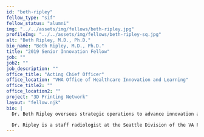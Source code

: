 ```yaml
---
id: "beth-ripley"
fellow_type: "sif"
fellow_status: "alumni"
img: "../../assets/img/fellows/beth-ripley.jpg"
profileImg: "../../assets/img/fellows/beth-ripley-sq.jpg"
alt: "Beth Ripley, M.D., Ph.D."
bio_name: "Beth Ripley, M.D., Ph.D."
title: "2019 Senior Innovation Fellow"
job: ""
job2: ""
job_description: ""
office_title: "Acting Chief Officer"
office_location: "VHA Office of Healthcare Innovation and Learning"
office_title2: ""
office_location2: ""
project: "3D Printing Network"
layout: "fellow.njk"
bio: |
  Dr. Beth Ripley oversees strategic operations to advance innovation across VHA. She is a leader in the expansion of 3D Printing (3DP) technology capabilities and serves as the Enterprise Lead for the VHA 3D Printing Network Initiative, Director for VA Ventures and serves on the VHA Advanced Manufacturing Advisory Committee. Dr. Ripley collaborates with talented and diverse staff throughout VA, experts across federal agencies, and industry partners to improve the delivery of personalized healthcare solutions for Veterans through 3DP.<br><br>

  Dr. Ripley is a staff radiologist at the Seattle Division of the VA Puget Sound Health Care System and an Assistant Professor of Radiology at the University of Washington School of Medicine. She received her Bachelor's Degree in Art History from Stanford University as well as her M.D. and Ph.D. in Neurosciences from University of California, San Diego School of Medicine. She completed radiology residency training and a cardiovascular imaging fellowship at Brigham and Women's Hospital, Harvard Medical School, and a body imaging fellowship at the University of Washington.
---
```

